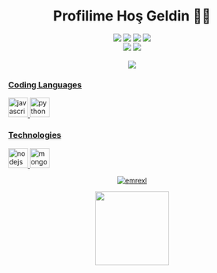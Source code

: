 <h1 align="center">Profilime Hoş Geldin 🤙🏻</h1>
<p align="center">
  <a href="https://discord.com/users/448841761222164480" target"blank_"><img src="https://img.shields.io/badge/Discord%20Profilim%20-7289DA.svg?&style=for-the-badge&logo=discord&logoColor=white"></a>
  <a href="https://open.spotify.com/user/5tf2616sl9mvdmdzoz9a9v2lu" target"blank_"><img src="https://img.shields.io/badge/Spotify%20Hesab%C4%B1m%20-1ed760.svg?&style=for-the-badge&logo=spotify&logoColor=white"></a>
  <a href="https://www.instagram.com/yunusemrree1/?hl=tr" target"blank_"><img src="https://img.shields.io/badge/INSTAGRAM%20-DC3175.svg?&style=for-the-badge&logo=instagram&logoColor=white"></a>
  <a href="https://github.com/emrexl" target"blank_"><img src="https://img.shields.io/badge/GitHub%20-191717.svg?&style=for-the-badge&logo=github&logoColor=white"></a>
  <br><img src = "https://img.shields.io/github/followers/emrexl?color=Green&label=Takip%C3%A7i&logo=Github%20takip%C3%A7isi&style=for-the-badge">
<img src = "https://img.shields.io/github/stars/emrexl?label=Y%C4%B1ld%C4%B1z&style=for-the-badge"></br>
<br><a href = "https://discord.gg/63E8SfTfb5" target"blank_"><img src = "https://img.shields.io/discord/736348236557713498?label=Discord%20Sunucum&style=for-the-badge"></br>
</p>

<h3>Coding Languages</h3>
<p align="left">
<img src="https://devicons.github.io/devicon/devicon.git/icons/javascript/javascript-original.svg" alt="javascript" width="40" height="40"/>
<img src="https://devicons.github.io/devicon/devicon.git/icons/python/python-original.svg" alt="python" width="40" height="40"/>
</p>

<h3>Technologies</h3>
<p align="left">
<img src="https://devicons.github.io/devicon/devicon.git/icons/nodejs/nodejs-original.svg" alt="nodejs" width="40" height="40"/>
<img src="https://devicons.github.io/devicon/devicon.git/icons/mongodb/mongodb-original.svg" alt="mongodb" width="40" height="40"/>
</p>


<p align="center"><img align="center" src="https://github-readme-stats.vercel.app/api/top-langs/?username=emrexl&layout=compact" alt="emrexl" /></p>

<p align="center">
  <img src="https://github-readme-stats.vercel.app/api?username=emrexl&count_private=true&show_icons=true&theme=whitek&hide_border=true" width="%100" height="150px"
</p>
